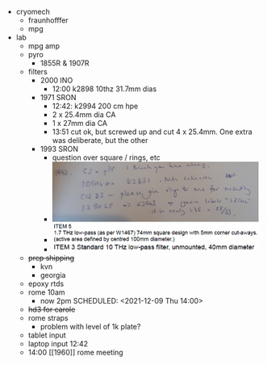 - cryomech
	- fraunhofffer
	- mpg
- lab
	- mpg amp
	- pyro
		- 1855R & 1907R
	- filters
		- 2000 INO
			- 12:00 k2898 10thz 31.7mm dias
		- 1971 SRON
			- 12:42: k2994 200 cm hpe
			- 2 x 25.4mm dia CA
			- 1 x 27mm dia CA
			- 13:51 cut ok, but screwed up and cut 4 x 25.4mm. One extra was deliberate, but the other
		- 1993 SRON
			- question over square / rings, etc
			- ![image.png](../assets/image_1639047963847_0.png)
			- ![image.png](../assets/image_1639048007163_0.png)
			- ![image.png](../assets/image_1639048065568_0.png)
	- ~~prep shipping~~
		- kvn
		- georgia
	- epoxy rtds
	- rome 10am
		- now 2pm
		  SCHEDULED: <2021-12-09 Thu 14:00>
	- ~~hd3 for carole~~
	- rome straps
		- problem with level of 1k plate?
	- tablet input
	- laptop input 12:42
	- 14:00 [[1960]] rome meeting